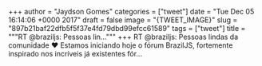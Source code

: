 
+++
author = "Jaydson Gomes"
categories = ["tweet"]
date = "Tue Dec 05 16:14:06 +0000 2017"
draft = false
image = "{TWEET_IMAGE}"
slug = "897b21baf22dfb5f5f37e4fd79dbd99efcc61589"
tags = ["tweet"]
title = """RT @braziljs: Pessoas lin..."""
+++
RT @braziljs: Pessoas lindas da comunidade ❤️
Estamos iniciando hoje o fórum BrazilJS, fortemente inspirado nos incríveis já existentes fór…

